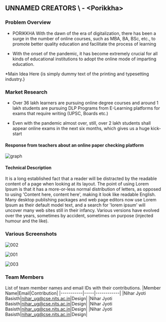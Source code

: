 ## UNNAMED CREATORS \ - \<Porikkha>




### Problem Overview


* PORIKKHA With the dawn of the era of digitalization, there has been a surge in the number of online courses, such as MBA, BA, BSc, etc., to promote better quality education and facilitate the process of learning

* With the onset of the pandemic, it has become extremely crucial for all kinds of educational institutions to adopt the online mode of imparting education.

*Main Idea Here {is simply dummy text of the printing and typesetting industry.}

### Market Research
* Over 36 lakh learners are pursuing online degree courses and around 1 lakh students are pursuing DLP Programs from E-Learning platforms for exams that require writing (UPSC, Boards etc.)

* Even with the pandemic almost over, still, over 2 lakh students shall appear online exams in the next six months, which gives us a huge kick-start
#### Response from teachers about an online paper checking platform

![graph](public/images/graph.png)

#### Technical Description

It is a long established fact that a reader will be distracted by the readable content of a page when looking at its layout. The point of using Lorem Ipsum is that it has a more-or-less normal distribution of letters, as opposed to using 'Content here, content here', making it look like readable English. Many desktop publishing packages and web page editors now use Lorem Ipsum as their default model text, and a search for 'lorem ipsum' will uncover many web sites still in their infancy. Various versions have evolved over the years, sometimes by accident, sometimes on purpose (injected humour and the like).




### Various Screenshots

![002](public/img/002.PNG)


![001](public/img/001.PNG)

![003](public/004.PNG)


### Team Members
List of team member names and email IDs with their contributions.
|Member Name|Email|Contribution|
|-----------|-----|------------|
|Nihar Jyoti Basisth|nihar_ug@cse.nits.ac.in|Design|
|Nihar Jyoti Basisth|nihar_ug@cse.nits.ac.in|Design|
|Nihar Jyoti Basisth|nihar_ug@cse.nits.ac.in|Design|
|Nihar Jyoti Basisth|nihar_ug@cse.nits.ac.in|Design|

